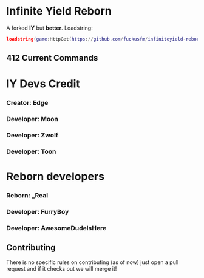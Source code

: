 # Infinite Yield Reborn
A forked **IY** but **better**.
Loadstring:
```lua
loadstring(game:HttpGet(https://github.com/fuckusfm/infiniteyield-reborn/raw/master/source))()
```
## 412 Current Commands

# IY Devs Credit 
### Creator: Edge

### Developer: Moon
### Developer: Zwolf
### Developer: Toon

# Reborn developers
### Reborn: _Real

### Developer: FurryBoy
### Developer: AwesomeDudeIsHere

## Contributing
There is no specific rules on contributing (as of now) just open a pull request and if it checks out we will merge it!